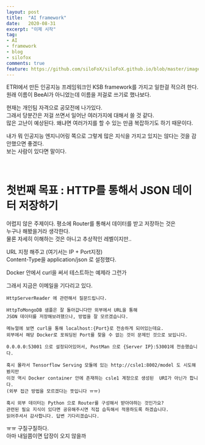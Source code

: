 ```yaml
---
layout: post
title:  "AI framework"
date:   2020-08-31
excerpt: "이제 시작"
tag:
- AI
- framework
- blog
- silofox
comments: true
feature: https://github.com/siloFoX/siloFoX.github.io/blob/master/images/help/help.jpg?raw=true
---
```


ETRI에서 만든 인공지능 프레임워크인 KSB framework를 가지고 일한걸 적으려 한다.<br>
원래 이름이 BeeAI가 아니었는데 이름을 저걸로 쓰기로 했나보다.

현재는 개인팀 자격으로 공모전에 나가있다.<br>
그래서 당분간은 저걸 쓰면서 일어난 여러가지에 대해서 쓸 것 같다.<br>
많은 고난이 예상된다. 왜냐면 여러가지를 할 수 있는 만큼 복잡하기도 하기 때문이다.

내가 뭐 인공지능 엔지니어링 쪽으로 그렇게 많은 지식을 가지고 있지는 않다는 것을 감안했으면 좋겠다.<br>
보는 사람이 있다면 말이다.

<br>

# 첫번째 목표 : HTTP를 통해서 JSON 데이터 저장하기

어렵지 않은 주제이다. 평소에 Router를 통해서 데이터를 받고 저장하는 것은<br>
누구나 해봤을거라 생각한다.<br>
물론 자세히 이해하는 것은 아니고 추상적인 레벨이지만..

URL 지정 해주고 (여기서는 IP + Port지정)<br>
Content-Type을 application/json 로 설정했다.

Docker 안에서 curl을 써서 테스트하는 예제라 그런가

그래서 지금은 이메일을 기다리고 있다.

```
HttpServerReader 에 관련해서 질문드립니다.

HttpToMongoDB 샘플은 잘 돌아갑니다만 외부에서 URL을 통해
JSON 데이터를 저장해보려했으나, 방법을 잘 모르겠습니다.

메뉴얼에 보면 curl을 통해 localhost:{Port}로 전송하게 되어있는데요.
외부에서 해당 Docker로 포워딩된 Port를 찾을 수 없는 것이 문제인 것으로 보입니다.

0.0.0.0:53001 으로 설정되어있어서, PostMan 으로 {Server IP}:53001에 전송했습니다.

혹시 몰라서 Tensorflow Serving 모듈에 있는 http://csle1:8002/model 도 시도해봤지만
이것 역시 Docker container 안에 존재하는 csle1 계정으로 생성된  URI가 아닌가 합니다.
(외부 접근 방법을 모르겠다는 뜻입니다 ㅠㅠ)

혹시 외부 데이터는 Python 으로 Router를 구성해서 받아야하는 것인가요?
관련된 필요 지식이 있다면 공유해주시면 직접 습득해서 적용하도록 하겠습니다.
읽어주셔서 감사합니다. 답변 기다리겠습니다.
```
ㅠㅠ 구질구질하다.<br>
아마 내일쯤이면 답장이 오지 않을까